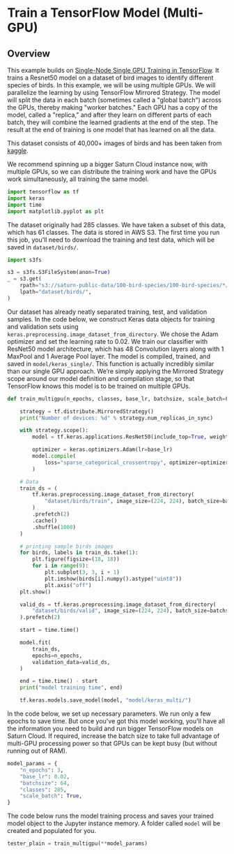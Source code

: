 # Train a TensorFlow Model (Multi-GPU)


## Overview

This example builds on [Single-Node Single GPU Training in TensorFlow](https://saturncloud.io/docs/examples/python/tensorflow/qs-single-gpu-tensorflow/). It trains a Resnet50 model on a dataset of bird images to identify different species of birds. In this example, we will be using multiple GPUs. We will parallelize the learning by using TensorFlow Mirrored Strategy. The model will split the data in each batch (sometimes called a "global batch") across the GPUs, thereby making "worker batches." Each GPU has a copy of the model, called a "replica," and after they learn on different parts of each batch, they will combine the learned gradients at the end of the step. The result at the end of training is one model that has learned on all the data.

This dataset consists of 40,000+ images of birds and has been taken from [kaggle](https://www.kaggle.com/gpiosenka/100-bird-species).

We recommend spinning up a bigger Saturn Cloud instance now, with multiple GPUs, so we can distribute the training work and have the GPUs work simultaneously, all training the same model.



```python
import tensorflow as tf
import keras
import time
import matplotlib.pyplot as plt
```

The dataset originally had 285 classes. We have taken a subset of this data, which has 61 classes. The data is stored in AWS S3. The first time you run this job, you'll need to download the training and test data, which will be saved in `dataset/birds/`.


```python
import s3fs

s3 = s3fs.S3FileSystem(anon=True)
_ = s3.get(
    rpath="s3://saturn-public-data/100-bird-species/100-bird-species/*/*/*.jpg",
    lpath="dataset/birds/",
)
```

Our dataset has already neatly separated training, test, and validation samples. In the code below, we construct Keras data objects for training and validation sets using `keras.preprocessing.image_dataset_from_directory`. We chose the Adam optimizer and set the learning rate to 0.02. We train our classifier with ResNet50 model architecture, which has 48 Convolution layers along with 1 MaxPool and 1 Average Pool layer. The model is compiled, trained, and saved in `model/keras_single/`. This function is actually incredibly similar than our single GPU approach. We’re simply applying the Mirrored Strategy scope around our model definition and compilation stage, so that TensorFlow knows this model is to be trained on multiple GPUs.


```python
def train_multigpu(n_epochs, classes, base_lr, batchsize, scale_batch=False, scale_lr=False):

    strategy = tf.distribute.MirroredStrategy()
    print("Number of devices: %d" % strategy.num_replicas_in_sync)

    with strategy.scope():
        model = tf.keras.applications.ResNet50(include_top=True, weights=None, classes=classes)

        optimizer = keras.optimizers.Adam(lr=base_lr)
        model.compile(
            loss="sparse_categorical_crossentropy", optimizer=optimizer, metrics=["accuracy"]
        )

    # Data
    train_ds = (
        tf.keras.preprocessing.image_dataset_from_directory(
            "dataset/birds/train", image_size=(224, 224), batch_size=batchsize
        )
        .prefetch(2)
        .cache()
        .shuffle(1000)
    )

    # printing sample birds images
    for birds, labels in train_ds.take(1):
        plt.figure(figsize=(18, 18))
        for i in range(9):
            plt.subplot(3, 3, i + 1)
            plt.imshow(birds[i].numpy().astype("uint8"))
            plt.axis("off")
    plt.show()

    valid_ds = tf.keras.preprocessing.image_dataset_from_directory(
        "dataset/birds/valid", image_size=(224, 224), batch_size=batchsize
    ).prefetch(2)

    start = time.time()

    model.fit(
        train_ds,
        epochs=n_epochs,
        validation_data=valid_ds,
    )

    end = time.time() - start
    print("model training time", end)

    tf.keras.models.save_model(model, "model/keras_multi/")
```

In the code below, we set up necessary parameters. We run only a few epochs to save time. But once you've got this model working, you'll have all the information you need to build and run bigger TensorFlow models on Saturn Cloud. If required, increase the batch size to take full advantage of multi-GPU processing power so that GPUs can be kept busy (but without running out of RAM). 


```python
model_params = {
    "n_epochs": 3,
    "base_lr": 0.02,
    "batchsize": 64,
    "classes": 285,
    "scale_batch": True,
}
```

The code below runs the model training process and saves your trained model object to the Jupyter instance memory. A folder called `model` will be created and populated for you.


```python
tester_plain = train_multigpu(**model_params)
```
